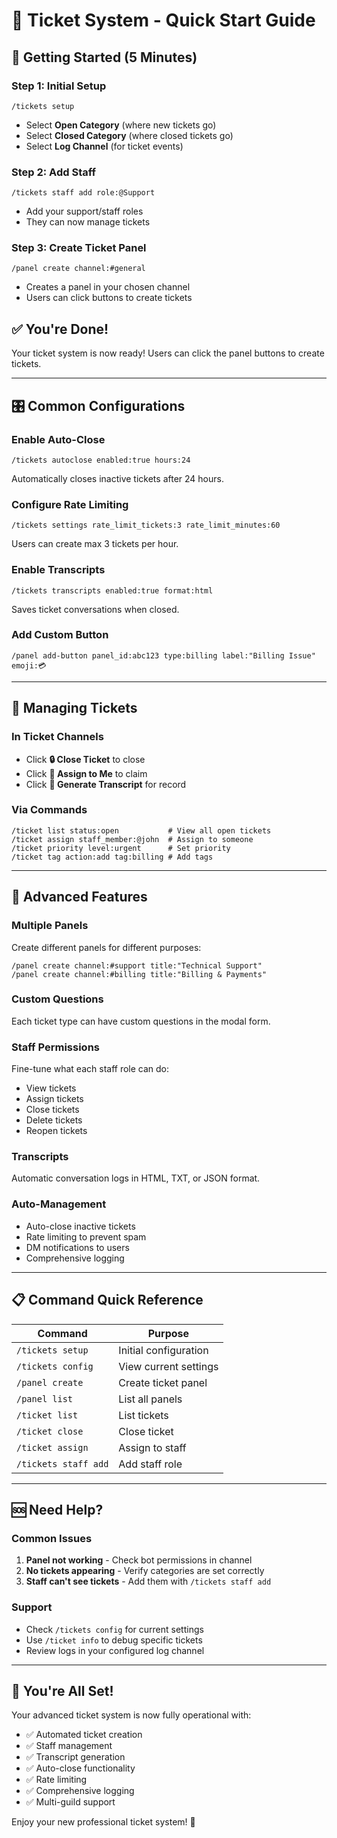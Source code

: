 # 🎫 Ticket System - Quick Start Guide

## 🚀 Getting Started (5 Minutes)

### Step 1: Initial Setup
```
/tickets setup
```
- Select **Open Category** (where new tickets go)
- Select **Closed Category** (where closed tickets go)  
- Select **Log Channel** (for ticket events)

### Step 2: Add Staff
```
/tickets staff add role:@Support
```
- Add your support/staff roles
- They can now manage tickets

### Step 3: Create Ticket Panel
```
/panel create channel:#general
```
- Creates a panel in your chosen channel
- Users can click buttons to create tickets

## ✅ You're Done!
Your ticket system is now ready! Users can click the panel buttons to create tickets.

---

## 🎛️ Common Configurations

### Enable Auto-Close
```
/tickets autoclose enabled:true hours:24
```
Automatically closes inactive tickets after 24 hours.

### Configure Rate Limiting
```
/tickets settings rate_limit_tickets:3 rate_limit_minutes:60
```
Users can create max 3 tickets per hour.

### Enable Transcripts
```
/tickets transcripts enabled:true format:html
```
Saves ticket conversations when closed.

### Add Custom Button
```
/panel add-button panel_id:abc123 type:billing label:"Billing Issue" emoji:💳
```

---

## 🎫 Managing Tickets

### In Ticket Channels
- Click **🔒 Close Ticket** to close
- Click **👤 Assign to Me** to claim
- Click **📄 Generate Transcript** for record

### Via Commands
```
/ticket list status:open           # View all open tickets
/ticket assign staff_member:@john  # Assign to someone  
/ticket priority level:urgent      # Set priority
/ticket tag action:add tag:billing # Add tags
```

---

## 🔧 Advanced Features

### Multiple Panels
Create different panels for different purposes:
```
/panel create channel:#support title:"Technical Support"
/panel create channel:#billing title:"Billing & Payments"
```

### Custom Questions
Each ticket type can have custom questions in the modal form.

### Staff Permissions
Fine-tune what each staff role can do:
- View tickets
- Assign tickets  
- Close tickets
- Delete tickets
- Reopen tickets

### Transcripts
Automatic conversation logs in HTML, TXT, or JSON format.

### Auto-Management
- Auto-close inactive tickets
- Rate limiting to prevent spam
- DM notifications to users
- Comprehensive logging

---

## 📋 Command Quick Reference

| Command | Purpose |
|---------|---------|
| `/tickets setup` | Initial configuration |
| `/tickets config` | View current settings |
| `/panel create` | Create ticket panel |
| `/panel list` | List all panels |
| `/ticket list` | List tickets |
| `/ticket close` | Close ticket |
| `/ticket assign` | Assign to staff |
| `/tickets staff add` | Add staff role |

---

## 🆘 Need Help?

### Common Issues
1. **Panel not working** - Check bot permissions in channel
2. **No tickets appearing** - Verify categories are set correctly  
3. **Staff can't see tickets** - Add them with `/tickets staff add`

### Support
- Check `/tickets config` for current settings
- Use `/ticket info` to debug specific tickets
- Review logs in your configured log channel

---

## 🎉 You're All Set!

Your advanced ticket system is now fully operational with:
- ✅ Automated ticket creation
- ✅ Staff management
- ✅ Transcript generation  
- ✅ Auto-close functionality
- ✅ Rate limiting
- ✅ Comprehensive logging
- ✅ Multi-guild support

Enjoy your new professional ticket system! 🚀
